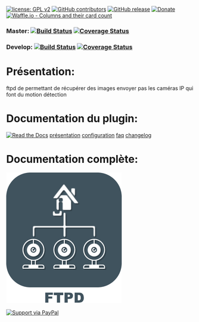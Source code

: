 [![license: GPL v2](https://img.shields.io/github/license/Jeedom-Plugins-Extra/plugin-ftpd.svg)](./LICENSE) [![GitHub contributors](https://img.shields.io/github/contributors/Jeedom-Plugins-Extra/plugin-ftpd.svg)](../../graphs/contributors) [![GitHub release](https://img.shields.io/github/release/Jeedom-Plugins-Extra/plugin-ftpd.svg)](../../branches/all?query=release) [![Donate](https://img.shields.io/badge/Donate-PayPal-green.svg)](https://www.paypal.me/TGUENNEGUEZ/) [![Waffle.io - Columns and their card count](https://badge.waffle.io/Jeedom-Plugins-Extra/plugin-ftpd.svg?columns=all)](https://waffle.io/Jeedom-Plugins-Extra/plugin-ftpd)

### Master: [![Build Status](https://travis-ci.org/Jeedom-Plugins-Extra/plugin-ftpd.svg?branch=master)](https://travis-ci.org/Jeedom-Plugins-Extra/plugin-ftpd)  [![Coverage Status](https://coveralls.io/repos/github/Jeedom-Plugins-Extra/plugin-ftpd/badge.svg?branch=master)](https://coveralls.io/github/Jeedom-Plugins-Extra/plugin-ftpd?branch=master)

### Develop: [![Build Status](https://travis-ci.org/Jeedom-Plugins-Extra/plugin-ftpd.svg?branch=develop)](https://travis-ci.org/Jeedom-Plugins-Extra/plugin-ftpd)  [![Coverage Status](https://coveralls.io/repos/github/Jeedom-Plugins-Extra/plugin-ftpd/badge.svg?branch=develop)](https://coveralls.io/github/Jeedom-Plugins-Extra/plugin-ftpd?branch=develop)

# Présentation:

ftpd de permettant de récupérer des images envoyer pas les caméras IP qui font du motion détection

# Documentation du plugin:
[![Read the Docs](https://img.shields.io/readthedocs/pip.svg)](docs/fr_FR/presentation.md)
[présentation](docs/fr_FR/presentation.md) [configuration](docs/fr_FR/configuration.md) [faq](docs/fr_FR/faq.md) [changelog](docs/fr_FR/changelog.md)

# Documentation complète:

[![Read the Docs](plugin_info/ftpd_icon.png)](https://jeedom-plugins-extra.github.io/plugin-ftpd)

[![Support via PayPal](https://cdn.rawgit.com/twolfson/paypal-github-button/1.0.0/dist/button.svg)](https://www.paypal.me/TGUENNEGUEZ/)
